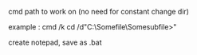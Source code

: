 cmd path to work on (no need for constant change dir)

example : cmd /k cd /d"C:\Somefile\Somesubfile>"
          
create notepad, save as .bat
